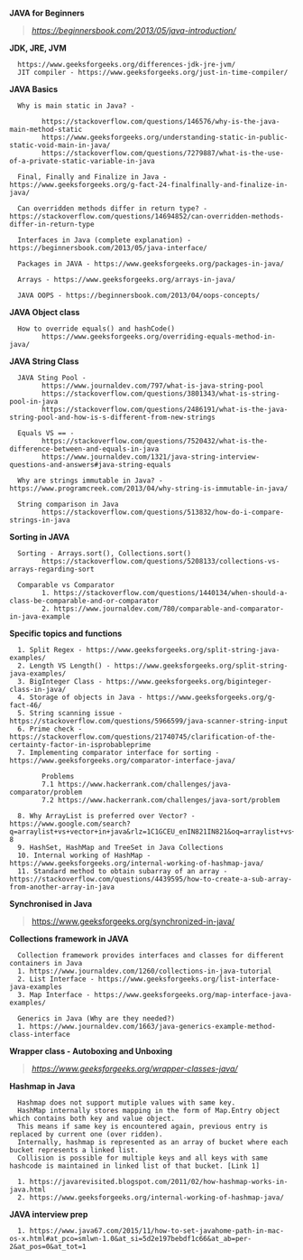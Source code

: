 **JAVA for Beginners**
> *https://beginnersbook.com/2013/05/java-introduction/*

**JDK, JRE, JVM**

      https://www.geeksforgeeks.org/differences-jdk-jre-jvm/
      JIT compiler - https://www.geeksforgeeks.org/just-in-time-compiler/

**JAVA Basics**

      Why is main static in Java? - 
      
            https://stackoverflow.com/questions/146576/why-is-the-java-main-method-static
            https://www.geeksforgeeks.org/understanding-static-in-public-static-void-main-in-java/
            https://stackoverflow.com/questions/7279887/what-is-the-use-of-a-private-static-variable-in-java
            
      Final, Finally and Finalize in Java - https://www.geeksforgeeks.org/g-fact-24-finalfinally-and-finalize-in-java/
      
      Can overridden methods differ in return type? - https://stackoverflow.com/questions/14694852/can-overridden-methods-differ-in-return-type
      
      Interfaces in Java (complete explanation) - https://beginnersbook.com/2013/05/java-interface/      
      
      Packages in JAVA - https://www.geeksforgeeks.org/packages-in-java/

      Arrays - https://www.geeksforgeeks.org/arrays-in-java/
      
      JAVA OOPS - https://beginnersbook.com/2013/04/oops-concepts/
      

**JAVA Object class**

      How to override equals() and hashCode()
            https://www.geeksforgeeks.org/overriding-equals-method-in-java/

**JAVA String Class**

      JAVA Sting Pool - 
            https://www.journaldev.com/797/what-is-java-string-pool
            https://stackoverflow.com/questions/3801343/what-is-string-pool-in-java
            https://stackoverflow.com/questions/2486191/what-is-the-java-string-pool-and-how-is-s-different-from-new-strings
            
      Equals VS == - 
            https://stackoverflow.com/questions/7520432/what-is-the-difference-between-and-equals-in-java
            https://www.journaldev.com/1321/java-string-interview-questions-and-answers#java-string-equals
            
      Why are strings immutable in Java? - https://www.programcreek.com/2013/04/why-string-is-immutable-in-java/      
      
      String comparison in Java
            https://stackoverflow.com/questions/513832/how-do-i-compare-strings-in-java


**Sorting in JAVA**

      Sorting - Arrays.sort(), Collections.sort()
            https://stackoverflow.com/questions/5208133/collections-vs-arrays-regarding-sort
            
      Comparable vs Comparator
            1. https://stackoverflow.com/questions/1440134/when-should-a-class-be-comparable-and-or-comparator
            2. https://www.journaldev.com/780/comparable-and-comparator-in-java-example

**Specific topics and functions**

      1. Split Regex - https://www.geeksforgeeks.org/split-string-java-examples/
      2. Length VS Length() - https://www.geeksforgeeks.org/split-string-java-examples/
      3. BigInteger Class - https://www.geeksforgeeks.org/biginteger-class-in-java/
      4. Storage of objects in Java - https://www.geeksforgeeks.org/g-fact-46/
      5. String scanning issue - https://stackoverflow.com/questions/5966599/java-scanner-string-input
      6. Prime check - https://stackoverflow.com/questions/21740745/clarification-of-the-certainty-factor-in-isprobableprime
      7. Implementing comparator interface for sorting - https://www.geeksforgeeks.org/comparator-interface-java/
      
            Problems
            7.1 https://www.hackerrank.com/challenges/java-comparator/problem
            7.2 https://www.hackerrank.com/challenges/java-sort/problem
      
      8. Why ArrayList is preferred over Vector? - https://www.google.com/search?q=arraylist+vs+vector+in+java&rlz=1C1GCEU_enIN821IN821&oq=arraylist+vs+vector+&aqs=chrome.1.69i57j0l5.7145j0j7&sourceid=chrome&ie=UTF-8
      9. HashSet, HashMap and TreeSet in Java Collections
      10. Internal working of HashMap - https://www.geeksforgeeks.org/internal-working-of-hashmap-java/
      11. Standard method to obtain subarray of an array - https://stackoverflow.com/questions/4439595/how-to-create-a-sub-array-from-another-array-in-java

**Synchronised in Java**
> https://www.geeksforgeeks.org/synchronized-in-java/

**Collections framework in JAVA**
      
      Collection framework provides interfaces and classes for different containers in Java
      1. https://www.journaldev.com/1260/collections-in-java-tutorial
      2. List Interface - https://www.geeksforgeeks.org/list-interface-java-examples
      3. Map Interface - https://www.geeksforgeeks.org/map-interface-java-examples/
      
      Generics in Java (Why are they needed?)
      1. https://www.journaldev.com/1663/java-generics-example-method-class-interface

**Wrapper class - Autoboxing and Unboxing**
> *https://www.geeksforgeeks.org/wrapper-classes-java/*

**Hashmap in Java**

      Hashmap does not support mutiple values with same key. 
      HashMap internally stores mapping in the form of Map.Entry object which contains both key and value object.
      This means if same key is encountered again, previous entry is replaced by current one (over ridden).
      Internally, hashmap is represented as an array of bucket where each bucket represents a linked list.
      Collision is possible for multiple keys and all keys with same hashcode is maintained in linked list of that bucket. [Link 1]
      
      1. https://javarevisited.blogspot.com/2011/02/how-hashmap-works-in-java.html
      2. https://www.geeksforgeeks.org/internal-working-of-hashmap-java/
      
**JAVA interview prep**

      1. https://www.java67.com/2015/11/how-to-set-javahome-path-in-mac-os-x.html#at_pco=smlwn-1.0&at_si=5d2e197bebdf1c66&at_ab=per-2&at_pos=0&at_tot=1
